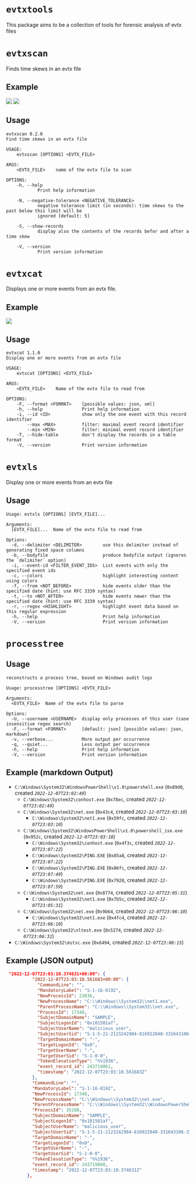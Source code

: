 # `evtxtools`

This package aims to be a collection of tools for forensic analysis of evtx files


# `evtxscan`

Finds time skews in an evtx file

## Example

<img src="https://github.com/janstarke/evtxtools/blob/master/doc/img/evtxscan1.png?raw=true">

<img src="https://github.com/janstarke/evtxtools/blob/master/doc/img/evtxscan2.png?raw=true">

## Usage

```
evtxscan 0.2.0
Find time skews in an evtx file

USAGE:
    evtxscan [OPTIONS] <EVTX_FILE>

ARGS:
    <EVTX_FILE>    name of the evtx file to scan

OPTIONS:
    -h, --help
            Print help information

    -N, --negative-tolerance <NEGATIVE_TOLERANCE>
            negative tolerance limit (in seconds): time skews to the past below this limit will be
            ignored [default: 5]

    -S, --show-records
            display also the contents of the records befor and after a time skew

    -V, --version
            Print version information
```

# `evtxcat`

Displays one or more events from an evtx file.

## Example

<img src="https://github.com/janstarke/evtxtools/blob/master/doc/img/evtxls.png?raw=true">

## Usage
```
evtxcat 1.1.0
Display one or more events from an evtx file

USAGE:
    evtxcat [OPTIONS] <EVTX_FILE>

ARGS:
    <EVTX_FILE>    Name of the evtx file to read from

OPTIONS:
    -F, --format <FORMAT>    [possible values: json, xml]
    -h, --help               Print help information
    -i, --id <ID>            show only the one event with this record identifier
        --max <MAX>          filter: maximal event record identifier
        --min <MIN>          filter: minimal event record identifier
    -T, --hide-table         don't display the records in a table format
    -V, --version            Print version information
```

# `evtxls`

Display one or more events from an evtx file

## Usage 

```
Usage: evtxls [OPTIONS] [EVTX_FILE]...

Arguments:
  [EVTX_FILE]...  Name of the evtx file to read from

Options:
  -d, --delimiter <DELIMITER>        use this delimiter instead of generating fixed space columns
  -b, --bodyfile                     produce bodyfile output (ignores the `delimiter` option)
  -i, --event-id <FILTER_EVENT_IDS>  List events with only the specified event ids
  -c, --colors                       highlight interesting content using colors
  -f, --from <NOT_BEFORE>            hide events older than the specified date (hint: use RFC 3339 syntax)
  -t, --to <NOT_AFTER>               hide events newer than the specified date (hint: use RFC 3339 syntax)
  -r, --regex <HIGHLIGHT>            highlight event data based on this regular expression
  -h, --help                         Print help information
  -V, --version                      Print version information

```

# `processtree`

## Usage

```
reconstructs a process tree, based on Windows audit logs

Usage: processtree [OPTIONS] <EVTX_FILE>

Arguments:
  <EVTX_FILE>  Name of the evtx file to parse

Options:
  -U, --username <USERNAME>  display only processes of this user (case insensitive regex search)
  -F, --format <FORMAT>      [default: json] [possible values: json, markdown]
  -v, --verbose...           More output per occurrence
  -q, --quiet...             Less output per occurrence
  -h, --help                 Print help information
  -V, --version              Print version information
```

## Example (markdown Output)

- `C:\Windows\System32\WindowsPowerShell\v1.0\powershell.exe` (`0x89d0`, created *`2022-12-07T23:02:49`*)
  - `C:\Windows\System32\conhost.exe` (`0x78ec`, created *`2022-12-07T23:02:49`*)
  - `C:\Windows\System32\net.exe` (`0x43c4`, created *`2022-12-07T23:03:10`*)
    - `C:\Windows\System32\net1.exe` (`0x59fc`, created *`2022-12-07T23:03:10`*)
  - `C:\Windows\System32\WindowsPowerShell\v1.0\powershell_ise.exe` (`0x952c`, created *`2022-12-07T23:03:18`*)
    - `C:\Windows\System32\conhost.exe` (`0x4f3c`, created *`2022-12-07T23:07:22`*)
    - `C:\Windows\System32\PING.EXE` (`0x85a8`, created *`2022-12-07T23:07:22`*)
    - `C:\Windows\System32\PING.EXE` (`0x86fc`, created *`2022-12-07T23:07:49`*)
    - `C:\Windows\System32\PING.EXE` (`0x7928`, created *`2022-12-07T23:07:59`*)
  - `C:\Windows\System32\net.exe` (`0x8774`, created *`2022-12-07T23:05:31`*)
    - `C:\Windows\System32\net1.exe` (`0x7b5c`, created *`2022-12-07T23:05:31`*)
  - `C:\Windows\System32\net.exe` (`0x9b64`, created *`2022-12-07T23:06:10`*)
    - `C:\Windows\System32\net1.exe` (`0x4fc4`, created *`2022-12-07T23:06:10`*)
  - `C:\Windows\System32\nltest.exe` (`0x5274`, created *`2022-12-07T23:06:31`*)
- `C:\Windows\System32\mstsc.exe` (`0x6494`, created *`2022-12-07T23:08:15`*)

## Example (JSON output)

```json
 "2022-12-07T23:03:10.374631+00:00": {
          "2022-12-07T23:03:10.561683+00:00": {
            "CommandLine": "",
            "MandatoryLabel": "S-1-16-8192",
            "NewProcessId": 23036,
            "NewProcessName": "C:\\Windows\\System32\\net1.exe",
            "ParentProcessName": "C:\\Windows\\System32\\net.exe",
            "ProcessId": 17348,
            "SubjectDomainName": "SAMPLE",
            "SubjectLogonId": "0x101501af",
            "SubjectUserName": "malicious_user",
            "SubjectUserSid": "S-1-5-21-2123242984-816922040-331643106-37430",
            "TargetDomainName": "-",
            "TargetLogonId": "0x0",
            "TargetUserName": "-",
            "TargetUserSid": "S-1-0-0",
            "TokenElevationType": "%%1936",
            "event_record_id": 243719861,
            "timestamp": "2022-12-07T23:03:10.561683Z"
          },
          "CommandLine": "",
          "MandatoryLabel": "S-1-16-8192",
          "NewProcessId": 17348,
          "NewProcessName": "C:\\Windows\\System32\\net.exe",
          "ParentProcessName": "C:\\Windows\\System32\\WindowsPowerShell\\v1.0\\powershell.exe",
          "ProcessId": 35280,
          "SubjectDomainName": "SAMPLE",
          "SubjectLogonId": "0x101501af",
          "SubjectUserName": "malicious_user",
          "SubjectUserSid": "S-1-5-21-2123242984-816922040-331643106-37430",
          "TargetDomainName": "-",
          "TargetLogonId": "0x0",
          "TargetUserName": "-",
          "TargetUserSid": "S-1-0-0",
          "TokenElevationType": "%%1936",
          "event_record_id": 243719860,
          "timestamp": "2022-12-07T23:03:10.374631Z"
        },
```